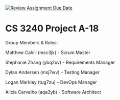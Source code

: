[![Review Assignment Due Date](https://classroom.github.com/assets/deadline-readme-button-24ddc0f5d75046c5622901739e7c5dd533143b0c8e959d652212380cedb1ea36.svg)](https://classroom.github.com/a/qgEWmaMc)
# CS 3240 Project A-18

Group Members & Roles:

Matthew Cahill (msc3jk) - Scrum Master

Stephanie Zhang (ybq2xv) - Requirements Manager

Dylan Andersen (msj7wv) - Testing Manager

Logan Markley (tug7zu) - DevOps Manager

Alicia Carvalho (aqa3yb) - Software Architect
